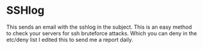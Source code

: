 # SSHlog
This sends an email with the sshlog in the subject. 
This is an easy method to check your servers for ssh bruteforce attacks. Which you can deny in the etc/deny list 
I edited this to send me a report daily. 
